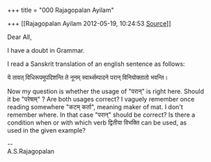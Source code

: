 +++
title = "000 Rajagopalan Ayilam"

+++
[[Rajagopalan Ayilam	2012-05-19, 10:24:53 [Source](https://groups.google.com/g/samskrita/c/zp6UomnFK8E)]]



Dear All,

I have a doubt in Grammar.

I read a Sanskrit translation of an english sentence as follows:

ये तावत् विधिरूपमुपदिशन्ति ते नूनम् स्वार्थ्सम्पादने परान् विनियोक्तातो भवन्ति।

Now my question is whether the usage of "परान्" is right here. Should  
it be "परेषाम्" ? Are both usages correct? I vaguely remember once  
reading somewhere "कटम् कर्ता", meaning maker of mat. I don't  
remember where. In that case "परान्" should be correct? Is there a  
condition when or with which verb द्वितीया विभक्ति can be used, as  
used in the given example?

--  
A.S.Rajagopalan  

